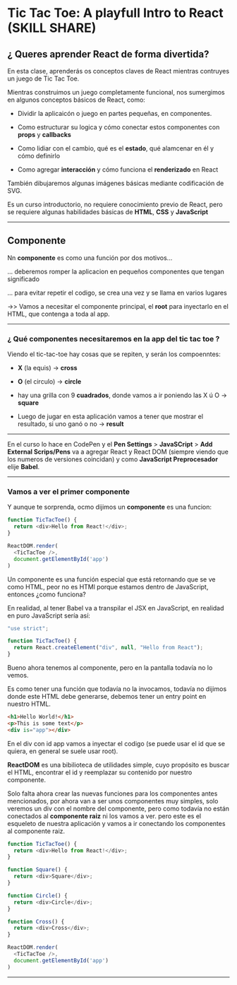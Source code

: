 # Tic Tac Toe: A playfull Intro to React (SKILL SHARE) 


## ¿ Queres aprender React de forma divertida?

En esta clase, aprenderás os conceptos claves de React mientras contruyes un juego de Tic Tac Toe.

Mientras construimos un juego completamente funcional, nos sumergimos en algunos conceptos básicos de React, como:

- Dividir la aplicaicón  o juego en partes pequeñas, en componentes.

- Como estructurar su logica y cómo conectar estos componentes con **props** y **callbacks**

- Como lidiar con el cambio, qué es el **estado**, qué alamcenar en él y cómo definirlo

- Como agregar **interacción** y cómo funciona el **renderizado** en React

También dibujaremos algunas imágenes básicas mediante codificación de SVG.

Es un curso introductorio, no requiere conocimiento previo de React, pero se requiere algunas habilidades básicas de **HTML**, **CSS** y **JavaScript**

---

## Componente



Nn **componente** es como una función por dos motivos...

... deberemos romper la aplicacion en pequeños componentes que tengan significado

... para evitar repetir el codigo, se crea una vez y se llama en varios lugares


->> Vamos a necesitar el componente principal, el **root** para inyectarlo en el HTML, que contenga a toda al app.

---

### ¿ Qué componentes necesitaremos en la app del tic tac toe ?

Viendo el tic-tac-toe hay cosas que se repiten, y serán los compoenntes:

- **X** (la equis) -> **cross**

- **O** (el circulo) -> **circle**

- hay una grilla con 9 **cuadrados**, donde vamos a ir poniendo las X ú O -> **square**

- Luego de jugar en esta aplicación vamos a tener que mostrar el resultado, si uno ganó o no -> **result**

---

En el curso lo hace en CodePen y el **Pen Settings** > **JavaSCript** > **Add External Scrips/Pens** va a agregar React y React DOM (siempre viendo que los numeros de versiones coincidan) y como **JavaScript Preprocesador** elije **Babel**.

---

### Vamos a ver el primer componente

Y aunque te sorprenda, ocmo dijimos un **componente** es una funcion:

```JavaScript
function TicTacToe() {
  return <div>Hello from React!</div>;
}

ReactDOM.render(
  <TicTacToe />,
  document.getElementById('app')
)
```

Un componente es una función especial que está retornando que se ve como HTML, peor no es HTMl porque estamos dentro de JavaScript, entonces ¿como funciona?

En realidad, al tener Babel va a transpilar el JSX en JavaScript, en realidad en puro JavaScript sería así:

```JavaSCript
"use strict";

function TicTacToe() {
  return React.createElement("div", null, "Hello from React");
}
```

Bueno ahora tenemos al componente, pero en la pantalla todavía no lo vemos.

Es como tener una función que todavía no la invocamos, todavía no dijimos donde este HTML debe generarse, debemos tener un entry point en nuestro HTML.

```HTML
<h1>Hello World!</h1>
<p>This is some text</p>
<div is="app"></div>
```

En el div con id app vamos a inyectar el codigo (se puede usar el id que se quiera, en general se suele usar root).

**ReactDOM** es una bibilioteca de utilidades simple, cuyo propósito es buscar el HTML, encontrar el id y reemplazar su contenido por nuestro componente.

Solo falta ahora crear las nuevas funciones para los componentes antes mencionados, por ahora van a ser unos componentes muy simples, solo veremos un div con el nombre del componente, pero como todavía no están conectados al **componente raiz** ni los vamos a ver. pero este es el esqueleto de nuestra aplicación y vamos a ir conectando los componentes al componente raiz.


```JavaScript
function TicTacToe() {
  return <div>Hello from React!</div>;
}

function Square() {
  return <div>Square</div>;
}

function Circle() {
  return <div>Circle</div>;
}

function Cross() {
  return <div>Cross</div>;
}

ReactDOM.render(
  <TicTacToe />,
  document.getElementById('app')
)
```
---
